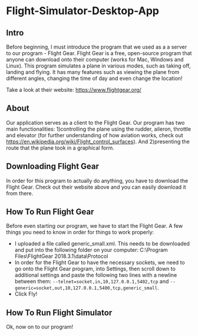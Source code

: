 # Flight-Simulator-Desktop-App

## Intro
Before beginning, I must introduce the program that we used as a a server to our program - Flight Gear. Flight Gear is a free,
open-source program that anyone can download onto their computer (works for Mac, Windows and Linux). This program simulates a plane in 
various modes, such as taking off, landing and flying. It has many features such as viewing the plane from different angles, changing the 
time of day and even change the location! 

Take a look at their website: https://www.flightgear.org/


## About
Our application serves as a client to the Flight Gear. Our program has two main functionalities: 1)controlling the plane using the rudder, 
aileron, throttle and elevator (for further understanding of how aviation works, check out https://en.wikipedia.org/wiki/Flight_control_surfaces). And 2)presenting the route that the plane took in a graphical form. 

## Downloading Flight Gear
In order for this program to actually do anything, you have to download the Flight Gear. Check out their website above and you can easily download it from there.

## How To Run Flight Gear
Before even starting our program, we have to start the Flight Gear. A few things you need to know in order for things to work properly:
- I uploaded a file called generic_small.xml. This needs to be downloaded and put into the following folder on your computer: 
C:\Program Files\FlightGear 2018.3.1\data\Protocol
- In order for the Flight Gear to have the necessary sockets, we need to go onto the Flight Gear program, into Settings, then scroll down to additional settings and paste the following two lines with a newline between them: `--telnet=socket,in,10,127.0.0.1,5402,tcp` and 
`--generic=socket,out,10,127.0.0.1,5400,tcp,generic_small`. 
- Click Fly! 

## How To Run Flight Simulator
Ok, now on to our program! 
